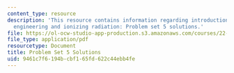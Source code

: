 ```yaml
---
content_type: resource
description: 'This resource contains information regarding introduction to nuclear
  engineering and ionizing radiation: Problem set 5 solutions.'
file: https://ol-ocw-studio-app-production.s3.amazonaws.com/courses/22-01-introduction-to-nuclear-engineering-and-ionizing-radiation-fall-2016/9461c7f6194bcbf165fd622c44ebb4fe_MIT22_01F16_ProblemSet5Sol.pdf
file_type: application/pdf
resourcetype: Document
title: Problem Set 5 Solutions
uid: 9461c7f6-194b-cbf1-65fd-622c44ebb4fe
---
```

